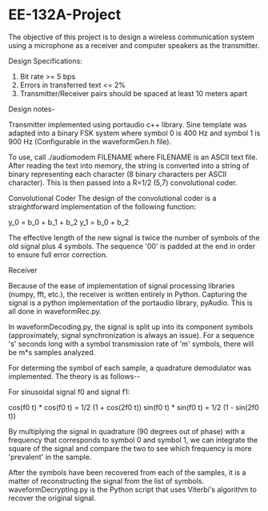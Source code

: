 # EE-132A-Project

The objective of this project is to design a wireless communication system using
a microphone as a receiver and computer speakers as the transmitter.

Design Specifications:

1. Bit rate >= 5 bps
2. Errors in transferred text <= 2%
3. Transmitter/Receiver pairs should be spaced at least 10 meters apart

Design notes-

Transmitter implemented using portaudio c++ library. Sine template was adapted
into a binary FSK system where symbol 0 is 400 Hz and symbol 1 is 900 Hz
(Configurable in the waveformGen.h file).

To use, call ./audiomodem FILENAME where FILENAME is an ASCII text file. After
reading the text into memory, the string is converted into a string of binary
representing each character (8 binary characters per ASCII character). This is
then passed into a R=1/2 (5,7) convolutional coder.

Convolutional Coder
The design of the convolutional coder is a straightforward implementation of the
following function:

y_0 = b_0 + b_1 + b_2
y_1 = b_0 + b_2

The effective length of the new signal is twice the number of symbols of the old
signal plus 4 symbols. The sequence '00' is padded at the end in order to ensure
full error correction.

Receiver

Because of the ease of implementation of signal processing libraries (numpy,
fft, etc.), the receiver is written entirely in Python. Capturing the signal is
a python implementation of the portaudio library, pyAudio. This is all done in
waveformRec.py.

In waveformDecoding.py, the signal is split up into its component symbols
(approximately, signal synchronization is always an issue). For a sequence 's'
seconds long with a symbol transmission rate of 'm' symbols, there will be m*s
samples analyzed.

For determing the symbol of each sample, a quadrature demodulator was
implemented. The theory is as follows--

For sinusoidal signal f0 and signal f1:

cos(f0 t) * cos(f0 t) = 1/2 (1 + cos(2f0 t))
sin(f0 t) * sin(f0 t) = 1/2 (1 - sin(2f0 t))

By multiplying the signal in quadrature (90 degrees out of phase) with a
frequency that corresponds to symbol 0 and symbol 1, we can integrate the square
of the signal and compare the two to see which frequency is more 'prevalent' in
the sample.

After the symbols have been recovered from each of the samples, it is a matter
of reconstructing the signal from the list of symbols. waveformDecrypting.py is
the Python script that uses Viterbi's algorithm to recover the original signal.







